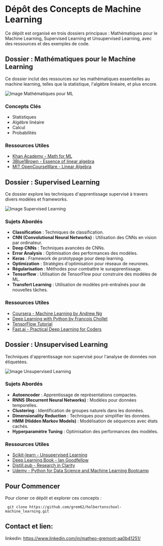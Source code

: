 # Dépôt des Concepts de Machine Learning

Ce dépôt est organisé en trois dossiers principaux : Mathématiques pour le Machine Learning, Supervised Learning et Unsupervised Learning, avec des ressources et des exemples de code.

## Dossier : Mathématiques pour le Machine Learning

Ce dossier inclut des ressources sur les mathématiques essentielles au machine learning, telles que la statistique, l'algèbre linéaire, et plus encore.

![Image Mathématiques pour ML](https://th.bing.com/th/id/R.e5b1ab88fec50f499a22f80224833142?rik=PWxttpMDNAmCdQ&pid=ImgRaw&r=0)

### Concepts Clés
- Statistiques
- Algèbre linéaire
- Calcul
- Probabilités

### Ressources Utiles
- [Khan Academy - Math for ML](https://www.khanacademy.org/math)
- [3Blue1Brown - Essence of linear algebra](https://www.youtube.com/playlist?list=PLZHQObOWTQDPD3MizzM2xVFitgF8hE_ab)
- [MIT OpenCourseWare - Linear Algebra](https://ocw.mit.edu/courses/mathematics/18-06-linear-algebra-spring-2010/)

## Dossier : Supervised Learning

Ce dossier explore les techniques d'apprentissage supervisé à travers divers modèles et frameworks.

![Image Supervised Learning](https://i0.wp.com/techvidvan.com/tutorials/wp-content/uploads/sites/2/2020/07/Supervised-Learning-in-ML-tv.jpg?fit=1200%2C628&ssl=1)

### Sujets Abordés
- **Classification** : Techniques de classification.
- **CNN (Convolutional Neural Networks)** : Utilisation des CNNs en vision par ordinateur.
- **Deep CNNs** : Techniques avancées de CNNs.
- **Error Analysis** : Optimisation des performances des modèles.
- **Keras** : Framework de prototypage pour deep learning.
- **Optimization** : Stratégies d'optimisation pour réseaux de neurones.
- **Régularisation** : Méthodes pour combattre le surapprentissage.
- **Tensorflow** : Utilisation de TensorFlow pour construire des modèles de ML.
- **Transfert Learning** : Utilisation de modèles pré-entraînés pour de nouvelles tâches.

### Ressources Utiles
- [Coursera - Machine Learning by Andrew Ng](https://www.coursera.org/learn/machine-learning)
- [Deep Learning with Python by François Chollet](https://www.manning.com/books/deep-learning-with-python)
- [TensorFlow Tutorial](https://www.tensorflow.org/tutorials)
- [Fast.ai - Practical Deep Learning for Coders](https://www.fast.ai/)

## Dossier : Unsupervised Learning

Techniques d'apprentissage non supervisé pour l'analyse de données non étiquetées.

![Image Unsupervised Learning](https://th.bing.com/th/id/R.4a4aced887028bbadc10da0ac121e9ca?rik=iOgpW%2bo1iOndwA&pid=ImgRaw&r=0)

### Sujets Abordés
- **Autoencoder** : Apprentissage de représentations compactes.
- **RNNS (Recurrent Neural Networks)** : Modèles pour données temporelles.
- **Clustering** : Identification de groupes naturels dans les données.
- **Dimensionality Reduction** : Techniques pour simplifier les données.
- **HMM (Hidden Markov Models)** : Modélisation de séquences avec états cachés.
- **Hyperparamètre Tuning** : Optimisation des performances des modèles.

### Ressources Utiles
- [Scikit-learn - Unsupervised Learning](https://scikit-learn.org/stable/unsupervised_learning.html)
- [Deep Learning Book - Ian Goodfellow](https://www.deeplearningbook.org/)
- [Distill.pub - Research in Clarity](https://distill.pub/)
- [Udemy - Python for Data Science and Machine Learning Bootcamp](https://www.udemy.com/course/python-for-data-science-and-machine-learning-bootcamp/)

## Pour Commencer

Pour cloner ce dépôt et explorer ces concepts :

```
 git clone https://github.com/grem62/holbertonschool-machine_learning.git
```

## Contact et lien:

linkedin: https://www.linkedin.com/in/matheo-gremont-aa0b41251/
